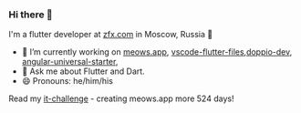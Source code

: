 ### Hi there 👋

I'm a flutter developer at [zfx.com](https://zfx.com) in Moscow, Russia 🌆

- 🔭 I’m currently working on [meows.app](https://meows.app), [vscode-flutter-files](https://github.com/Gorniv/vscode-flutter-files),[doppio-dev](https://github.com/doppio-dev), [angular-universal-starter](https://github.com/Angular-RU/angular-universal-starter), 
- 💬 Ask me about Flutter and Dart.
- 😄 Pronouns: he/him/his

Read my [it-challenge](https://medium.com/it-challenge) - creating meows.app more 524 days!

